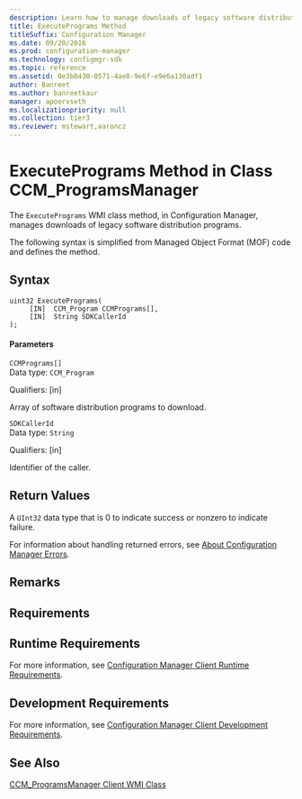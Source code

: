 ```yaml
---
description: Learn how to manage downloads of legacy software distribution programs in Configuration Manager with ExecutePrograms class.
title: ExecutePrograms Method
titleSuffix: Configuration Manager
ms.date: 09/20/2016
ms.prod: configuration-manager
ms.technology: configmgr-sdk
ms.topic: reference
ms.assetid: 0e3b8430-0571-4ae8-9e6f-e9e6a130adf1
author: Banreet
ms.author: banreetkaur
manager: apoorvseth
ms.localizationpriority: null
ms.collection: tier3
ms.reviewer: mstewart,aaroncz 
---
```

# ExecutePrograms Method in Class CCM_ProgramsManager
The `ExecutePrograms` WMI class method, in Configuration Manager, manages downloads of legacy software distribution programs.  

 The following syntax is simplified from Managed Object Format (MOF) code and defines the method.  

## Syntax  

```  
uint32 ExecutePrograms(  
     [IN]  CCM_Program CCMPrograms[],  
     [IN]  String SDKCallerId  
);  
```  

#### Parameters  
 `CCMPrograms[]`  
 Data type: `CCM_Program`  

 Qualifiers: [in]  

 Array of software distribution programs to download.  

 `SDKCallerId`  
 Data type: `String`  

 Qualifiers: [in]  

 Identifier of the caller.  

## Return Values  
 A `UInt32` data type that is 0 to indicate success or nonzero to indicate failure.  

 For information about handling returned errors, see [About Configuration Manager Errors](../../../../../develop/core/understand/about-configuration-manager-errors.md).  

## Remarks  

## Requirements  

## Runtime Requirements  
 For more information, see [Configuration Manager Client Runtime Requirements](../../../../../develop/core/reqs/client-runtime-requirements.md).  

## Development Requirements  
 For more information, see [Configuration Manager Client Development Requirements](../../../../../develop/core/reqs/client-development-requirements.md).  

## See Also  
 [CCM_ProgramsManager Client WMI Class](../../../../../develop/reference/core/clients/sdk/ccm_programsmanager-client-wmi-class.md)
